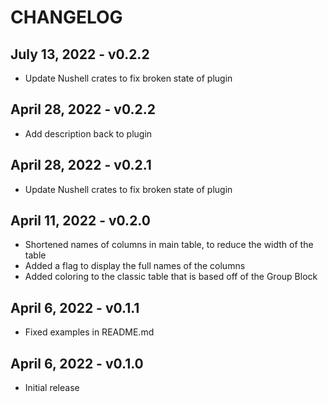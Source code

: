 # CHANGELOG

## July 13, 2022 - v0.2.2

- Update Nushell crates to fix broken state of plugin

## April 28, 2022 - v0.2.2

- Add description back to plugin

## April 28, 2022 - v0.2.1

- Update Nushell crates to fix broken state of plugin

## April 11, 2022 - v0.2.0

- Shortened names of columns in main table, to reduce the width of the table
- Added a flag to display the full names of the columns
- Added coloring to the classic table that is based off of the Group Block

## April 6, 2022 - v0.1.1

- Fixed examples in README.md

## April 6, 2022 - v0.1.0

- Initial release
